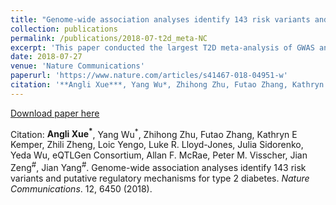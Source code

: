 ```yaml
---
title: "Genome-wide association analyses identify 143 risk variants and putative regulatory mechanisms for type 2 diabetes"
collection: publications
permalink: /publications/2018-07-t2d_meta-NC
excerpt: 'This paper conducted the largest T2D meta-analysis of GWAS and identified 139 common and 4 rare variants associated with T2D.'
date: 2018-07-27
venue: 'Nature Communications'
paperurl: 'https://www.nature.com/articles/s41467-018-04951-w'
citation: '**Angli Xue***, Yang Wu*, Zhihong Zhu, Futao Zhang, Kathryn E Kemper, Zhili Zheng, …, Jian Zeng, Jian Yang. Genome-wide association analyses identify 143 risk variants and putative regulatory mechanisms for type 2 diabetes. <i>Nature Communications</i>. 12, 6450 (2018).'
---
```


[Download paper here](https://www.nature.com/articles/s41467-018-04951-w.pdf)

Citation: **Angli Xue<sup>*</sup>**, Yang Wu<sup>*</sup>, Zhihong Zhu, Futao Zhang, Kathryn E Kemper, Zhili Zheng, Loic Yengo, Luke R. Lloyd-Jones, Julia Sidorenko, Yeda Wu, eQTLGen Consortium, Allan F. McRae, Peter M. Visscher, Jian Zeng<sup>#</sup>, Jian Yang<sup>#</sup>. Genome-wide association analyses identify 143 risk variants and putative regulatory mechanisms for type 2 diabetes. <i>Nature Communications</i>. 12, 6450 (2018).

